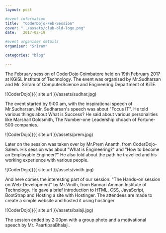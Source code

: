 ```yaml
---
layout: post

#event information
title:  "CoderDojo-Feb-Session"
cover: "../assets/club-old-logo.png"
date:   2017-02-19

#event organiser details
organiser: "Sriram"

categories: "blog"

---
```


The February session of CoderDojo Coimbatore held on 19th February 2017 at KGiSL Institute of Technology. The event was organised by Mr.Sudharsan and Mr. Sriram of ComputerScience and Engineering Department of KiTE.

![CoderDojo]({{ site.url }}/assets/sudhar.jpg)

The event started by 9:00 am, with the inspirational speech of Mr.Sudharsan. Mr. Sudharsan's speech was about "Focus IT". He told various things about What is Success? He said about various personalities like Marshall Goldsmith, The Number-one Leadership choach of Fortune-500 companies.

![CoderDojo]({{ site.url }}/assets/prem.jpg)

Later on the session was taken over by Mr.Prem Ananth, from CoderDojo-Salem. His session was about "What is Engineering?" and "How to become an Employable Engineer?" He also told about the path he travelled and his working experience with various people.

![CoderDojo]({{ site.url }}/assets/vinith.jpg)

And here comes the interesting part of our session. "The Hands-on session on Web-Development" by Mr.Vinith, from Bannari Amman Institute of Technology. He gave a brief introduction to HTML, CSS, JavaScript, BootStrap and Hosting a site with Hostinger. The attendees are made to create a simple website and hosted it using hostinger

![CoderDojo]({{ site.url }}/assets/balaji.jpg)

The session ended by 2:00pm with a group photo and a motivational speech by Mr. PaartipaaBhalaji.
